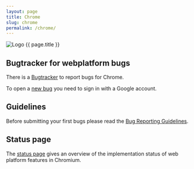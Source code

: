 ```yaml
---
layout: page
title: Chrome
slug: chrome
permalink: /chrome/
---
```


<img src="{{ site.url }}/assets/images/chrome/chrome_128x128.png" alt="Logo {{ page.title }}">

## Bugtracker for webplatform bugs

There is a [Bugtracker](https://crbug.com) to report bugs for Chrome.

To open a [new bug](https://crbug.com/wizard) you need to sign in with a Google account.

## Guidelines

Before submitting your first bugs please read the [Bug Reporting Guidelines](http://www.chromium.org/for-testers/bug-reporting-guidelines).

## Status page

The [status page](https://www.chromestatus.com/features) gives an overview of the implementation status of web platform features in Chromium.
